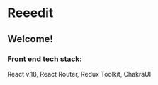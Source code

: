 # Reeedit

## Welcome!

### Front end tech stack:

React v.18, React Router, Redux Toolkit, ChakraUI
